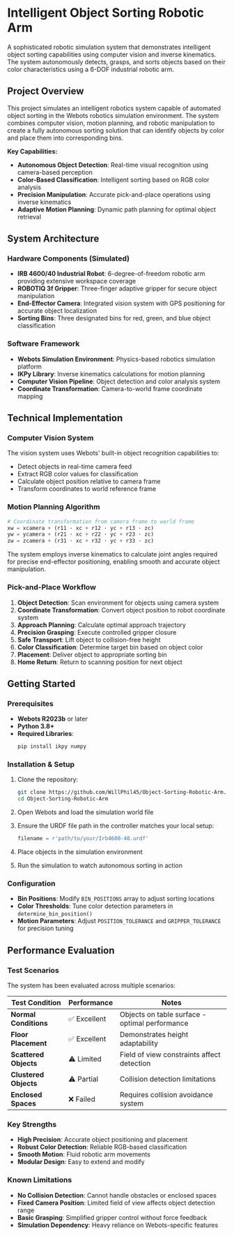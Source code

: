 # Intelligent Object Sorting Robotic Arm

A sophisticated robotic simulation system that demonstrates intelligent object sorting capabilities using computer vision and inverse kinematics. The system autonomously detects, grasps, and sorts objects based on their color characteristics using a 6-DOF industrial robotic arm.

## Project Overview

This project simulates an intelligent robotics system capable of automated object sorting in the Webots robotics simulation environment. The system combines computer vision, motion planning, and robotic manipulation to create a fully autonomous sorting solution that can identify objects by color and place them into corresponding bins.

**Key Capabilities:**
- **Autonomous Object Detection**: Real-time visual recognition using camera-based perception
- **Color-Based Classification**: Intelligent sorting based on RGB color analysis
- **Precision Manipulation**: Accurate pick-and-place operations using inverse kinematics
- **Adaptive Motion Planning**: Dynamic path planning for optimal object retrieval

## System Architecture

### Hardware Components (Simulated)
- **IRB 4600/40 Industrial Robot**: 6-degree-of-freedom robotic arm providing extensive workspace coverage
- **ROBOTIQ 3f Gripper**: Three-finger adaptive gripper for secure object manipulation
- **End-Effector Camera**: Integrated vision system with GPS positioning for accurate object localization
- **Sorting Bins**: Three designated bins for red, green, and blue object classification

### Software Framework
- **Webots Simulation Environment**: Physics-based robotics simulation platform
- **IKPy Library**: Inverse kinematics calculations for motion planning
- **Computer Vision Pipeline**: Object detection and color analysis system
- **Coordinate Transformation**: Camera-to-world frame coordinate mapping

## Technical Implementation

### Computer Vision System
The vision system uses Webots' built-in object recognition capabilities to:
- Detect objects in real-time camera feed
- Extract RGB color values for classification
- Calculate object position relative to camera frame
- Transform coordinates to world reference frame

### Motion Planning Algorithm
```python
# Coordinate transformation from camera frame to world frame
xw = xcamera + (r11 · xc + r12 · yc + r13 · zc)
yw = ycamera + (r21 · xc + r22 · yc + r23 · zc)  
zw = zcamera + (r31 · xc + r32 · yc + r33 · zc)
```

The system employs inverse kinematics to calculate joint angles required for precise end-effector positioning, enabling smooth and accurate object manipulation.

### Pick-and-Place Workflow
1. **Object Detection**: Scan environment for objects using camera system
2. **Coordinate Transformation**: Convert object position to robot coordinate system
3. **Approach Planning**: Calculate optimal approach trajectory
4. **Precision Grasping**: Execute controlled gripper closure
5. **Safe Transport**: Lift object to collision-free height
6. **Color Classification**: Determine target bin based on object color
7. **Placement**: Deliver object to appropriate sorting bin
8. **Home Return**: Return to scanning position for next object

## Getting Started

### Prerequisites
- **Webots R2023b** or later
- **Python 3.8+**
- **Required Libraries**:
  ```bash
  pip install ikpy numpy
  ```

### Installation & Setup
1. Clone the repository:
   ```bash
   git clone https://github.com/WillPhil45/Object-Sorting-Robotic-Arm.git
   cd Object-Sorting-Robotic-Arm
   ```

2. Open Webots and load the simulation world file

3. Ensure the URDF file path in the controller matches your local setup:
   ```python
   filename = r'path/to/your/Irb4600-40.urdf'
   ```

4. Place objects in the simulation environment

5. Run the simulation to watch autonomous sorting in action

### Configuration
- **Bin Positions**: Modify `BIN_POSITIONS` array to adjust sorting locations
- **Color Thresholds**: Tune color detection parameters in `determine_bin_position()`
- **Motion Parameters**: Adjust `POSITION_TOLERANCE` and `GRIPPER_TOLERANCE` for precision tuning

## Performance Evaluation

### Test Scenarios
The system has been evaluated across multiple scenarios:

| Test Condition | Performance | Notes |
|----------------|-------------|-------|
| **Normal Conditions** | ✅ Excellent | Objects on table surface - optimal performance |
| **Floor Placement** | ✅ Excellent | Demonstrates height adaptability |
| **Scattered Objects** | ⚠️ Limited | Field of view constraints affect detection |
| **Clustered Objects** | ⚠️ Partial | Collision detection limitations |
| **Enclosed Spaces** | ❌ Failed | Requires collision avoidance system |

### Key Strengths
- **High Precision**: Accurate object positioning and placement
- **Robust Color Detection**: Reliable RGB-based classification
- **Smooth Motion**: Fluid robotic arm movements
- **Modular Design**: Easy to extend and modify

### Known Limitations
- **No Collision Detection**: Cannot handle obstacles or enclosed spaces
- **Fixed Camera Position**: Limited field of view affects object detection range
- **Basic Grasping**: Simplified gripper control without force feedback
- **Simulation Dependency**: Heavy reliance on Webots-specific features


